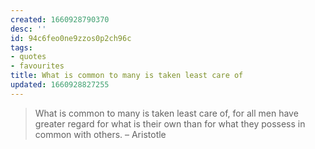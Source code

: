 ```yaml
---
created: 1660928790370
desc: ''
id: 94c6feo0ne9zzos0p2ch96c
tags:
- quotes
- favourites
title: What is common to many is taken least care of
updated: 1660928827255
---
```

   
> What is common to many is taken least care of, for all men have greater regard for what is their own than for what they possess in common with others. – Aristotle